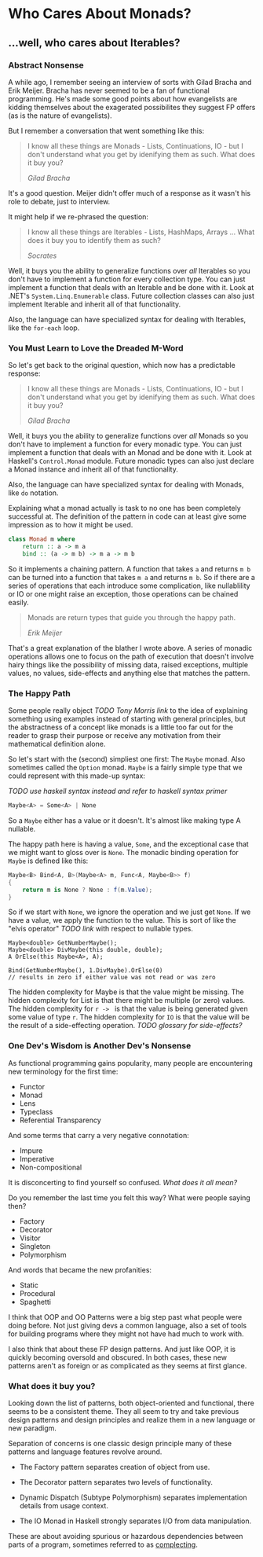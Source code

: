 # Who Cares About Monads?

## ...well, who cares about Iterables?

### Abstract Nonsense

A while ago, I remember seeing an interview of sorts with Gilad Bracha and Erik Meijer. Bracha has never seemed to be a fan of functional programming. He's made some good points about how evangelists are kidding themselves about the exagerated possibilites they suggest FP offers (as is the nature of evangelists).

But I remember a conversation that went something like this:

> I know all these things are Monads - Lists, Continuations,
> IO - but I don't understand what you get by idenifying them as such.
> What does it buy you?
> 
> <cite>Gilad Bracha</cite>

It's a good question. Meijer didn't offer much of a response as it wasn't his role to debate, just to interview.

It might help if we re-phrased the question:

> I know all these things are Iterables - Lists, HashMaps, Arrays
> ... What does it buy you to identify them as such?
> 
> <cite>Socrates</cite>

Well, it buys you the ability to generalize functions over *all* Iterables so you don't have to implement a function for every collection type. You can just implement a function that deals with an Iterable and be done with it. Look at .NET's `System.Linq.Enumerable` class. Future collection classes can also just implement Iterable and inherit all of that functionality.

Also, the language can have specialized syntax for dealing with Iterables, like the `for-each` loop.

### You Must Learn to Love the Dreaded M-Word

So let's get back to the original question, which now has a predictable response:

> I know all these things are Monads - Lists, Continuations, IO -
> but I don't understand what you get by idenifying them as such.
> What does it buy you?
> 
> <cite>Gilad Bracha</cite>

Well, it buys you the ability to generalize functions over *all* Monads so you don't have to implement a function for every monadic type. You can just implement a function that deals with an Monad and be done with it. Look at Haskell's `Control.Monad` module. Future monadic types can also just declare a Monad instance and inherit all of that functionality.

Also, the language can have specialized syntax for dealing with Monads, like `do` notation.

Explaining what a monad actually is task to no one has been completely successful at. The definition of the pattern in code can at least give some impression as to how it might be used.

```haskell
class Monad m where
    return :: a -> m a
    bind :: (a -> m b) -> m a -> m b
```

So it implements a chaining pattern. A function that takes `a` and returns `m b` can be turned into a function that takes `m a` and returns `m b`. So if there are a series of operations that each introduce some complication, like nullablility or IO or one might raise an exception, those operations can be chained easily.

> Monads are return types that guide you through the happy path.
> 
> <cite>Erik Meijer</cite>

That's a great explanation of the blather I wrote above. A series of monadic operations allows one to focus on the path of execution that doesn't involve hairy things like the possibility of missing data, raised exceptions, multiple values, no values, side-effects and anything else that matches the pattern.

### The Happy Path

Some people really object *TODO Tony Morris link* to the idea of explaining something using examples instead of starting with general principles, but the abstractness of a concept like monads is a little too far out for the reader to grasp their purpose or receive any motivation from their mathematical definition alone.

So let's start with the (second) simpliest one first: The `Maybe` monad. Also sometimes called the `Option` monad. `Maybe` is a fairly simple type that we could represent with this made-up syntax:

*TODO use haskell syntax instead and refer to haskell syntax primer*

```csharp
Maybe<A> = Some<A> | None
```

So a `Maybe` either has a value or it doesn't. It's almost like making type A nullable.

The happy path here is having a value, `Some`, and the exceptional case that we might want to gloss over is `None`. The monadic binding operation for `Maybe` is defined like this:

```csharp
Maybe<B> Bind<A, B>(Maybe<A> m, Func<A, Maybe<B>> f)
{
    return m is None ? None : f(m.Value);
}
```

So if we start with `None`, we ignore the operation and we just get `None`. If we have a value, we apply the function to the value. This is sort of like the "elvis operator" *TODO link* with respect to nullable types.

```
Maybe<double> GetNumberMaybe();
Maybe<double> DivMaybe(this double, double);
A OrElse(this Maybe<A>, A);

Bind(GetNumberMaybe(), 1.DivMaybe).OrElse(0)
// results in zero if either value was not read or was zero
```

The hidden complexity for Maybe is that the value might be missing.
The hidden complexity for List is that there might be multiple (or zero) values.
The hidden complexity for `r -> ` is that the value is being generated given some value of type `r`.
The hidden complexity for `IO` is that the value will be the result of a side-effecting operation. *TODO glossary for side-effects?*

### One Dev's Wisdom is Another Dev's Nonsense

As functional programming gains popularity, many people are encountering new terminology for the first time:

  * Functor
  * Monad
  * Lens
  * Typeclass
  * Referential Transparency

And some terms that carry a very negative connotation:

  * Impure
  * Imperative
  * Non-compositional

It is disconcerting to find yourself so confused. *What does it all mean?*

Do you remember the last time you felt this way? What were people saying then?

  * Factory
  * Decorator
  * Visitor
  * Singleton
  * Polymorphism

And words that became the new profanities:

  * Static
  * Procedural
  * Spaghetti

I think that OOP and OO Patterns were a big step past what people were doing before. Not just giving devs a common language, also a set of tools for building programs where they might not have had much to work with.

I also think that about these FP design patterns. And just like OOP, it is quickly becoming oversold and obscured. In both cases, these new patterns aren't as foreign or as complicated as they seems at first glance.

### What does it buy you?

Looking down the list of patterns, both object-oriented and functional, there seems to be a consistent theme. They all seem to try and take previous design patterns and design principles and realize them in a new language or new paradigm.

Separation of concerns is one classic design principle many of these patterns and language features revolve around.

  * The Factory pattern separates creation of object from use.

  * The Decorator pattern separates two levels of functionality.

  * Dynamic Dispatch (Subtype Polymorphism) separates implementation details from usage context.

  * The IO Monad in Haskell strongly separates I/O from data manipulation.

These are about avoiding spurious or hazardous dependencies between parts of a program, sometimes referred to as [complecting](http://www.infoq.com/presentations/Simple-Made-Easy).
